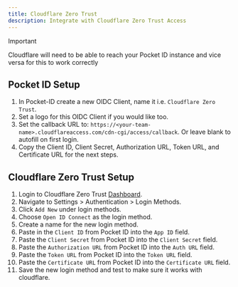 ```yaml
---
title: Cloudflare Zero Trust
description: Integrate with Cloudflare Zero Trust Access
---
```


> [!IMPORTANT]
> Cloudflare will need to be able to reach your Pocket ID instance and vice versa for this to work correctly

## Pocket ID Setup

1. In Pocket-ID create a new OIDC Client, name it i.e. `Cloudflare Zero Trust`.
2. Set a logo for this OIDC Client if you would like too.
3. Set the callback URL to: `https://<your-team-name>.cloudflareaccess.com/cdn-cgi/access/callback`. Or leave blank to autofill on first login.
4. Copy the Client ID, Client Secret, Authorization URL, Token URL, and Certificate URL for the next steps.

## Cloudflare Zero Trust Setup

1. Login to Cloudflare Zero Trust [Dashboard](https://one.dash.cloudflare.com/).
2. Navigate to Settings > Authentication > Login Methods.
3. Click `Add New` under login methods.
4. Choose `Open ID Connect` as the login method.
5. Create a name for the new login method.
6. Paste in the `Client ID` from Pocket ID into the `App ID` field.
7. Paste the `Client Secret` from Pocket ID into the `Client Secret` field.
8. Paste the `Authorization URL` from Pocket ID into the `Auth URL` field.
9. Paste the `Token URL` from Pocket ID into the `Token URL` field.
10. Paste the `Certificate URL` from Pocket ID into the `Certificate URL` field.
11. Save the new login method and test to make sure it works with cloudflare.
